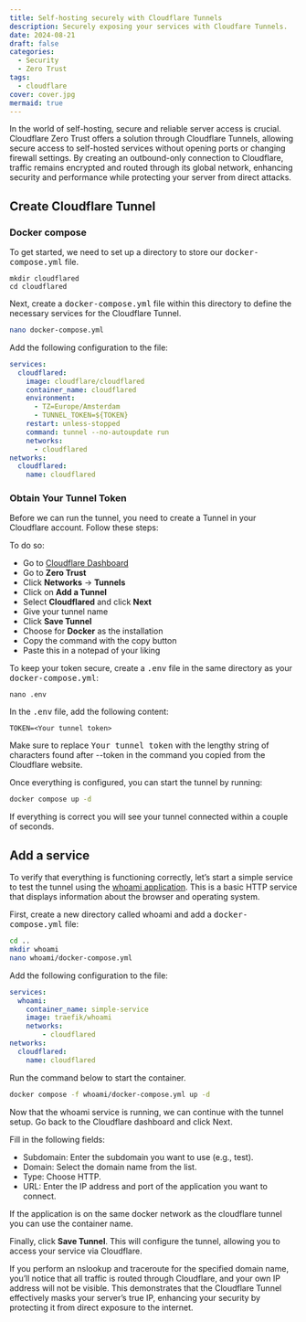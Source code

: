 ```yaml
---
title: Self-hosting securely with Cloudflare Tunnels
description: Securely exposing your services with Cloudfare Tunnels.
date: 2024-08-21
draft: false
categories:
  - Security
  - Zero Trust
tags:
  - cloudflare
cover: cover.jpg
mermaid: true
---
```

In the world of self-hosting, secure and reliable server access is crucial. Cloudflare Zero Trust offers a solution through Cloudflare Tunnels, allowing secure access to self-hosted services without opening ports or changing firewall settings. By creating an outbound-only connection to Cloudflare, traffic remains encrypted and routed through its global network, enhancing security and performance while protecting your server from direct attacks.

## Create Cloudflare Tunnel

### Docker compose

To get started, we need to set up a directory to store our <kbd>docker-compose.yml</kbd> file.

```
mkdir cloudflared
cd cloudflared
```
Next, create a <kbd>docker-compose.yml</kbd> file within this directory to define the necessary services for the Cloudflare Tunnel.
```bash
nano docker-compose.yml
```
Add the following configuration to the file:
```yaml {filename="docker-compose.yml"}
services:
  cloudflared:
    image: cloudflare/cloudflared
    container_name: cloudflared
    environment:
      - TZ=Europe/Amsterdam
      - TUNNEL_TOKEN=${TOKEN}
    restart: unless-stopped
    command: tunnel --no-autoupdate run
    networks:
      - cloudflared
networks:
  cloudflared:
    name: cloudflared
```

### Obtain Your Tunnel Token

Before we can run the tunnel, you need to create a Tunnel in your Cloudflare account. Follow these steps:

To do so:

*   Go to [Cloudflare Dashboard](https://dash.cloudflare.com/)
*   Go to **Zero Trust**
*   Click **Networks** -> **Tunnels**
*   Click on **Add a Tunnel**
*   Select **Cloudflared** and click **Next**
*   Give your tunnel name
*   Click **Save Tunnel**
*   Choose for **Docker** as the installation
*   Copy the command with the copy button
*   Paste this in a notepad of your liking

To keep your token secure, create a <kbd>.env</kbd> file in the same directory as your <kbd>docker-compose.yml</kbd>:

```
nano .env
```

In the <kbd>.env</kbd> file, add the following content:

``` {filename=".env"}
TOKEN=<Your tunnel token>
```

Make sure to replace <kbd>Your tunnel token</kbd> with the lengthy string of characters found after --token in the command you copied from the Cloudflare website.

Once everything is configured, you can start the tunnel by running:

```bash
docker compose up -d
```

If everything is correct you will see your tunnel connected within a couple of seconds.

## Add a service

To verify that everything is functioning correctly, let’s start a simple service to test the tunnel using the [whoami application](https://github.com/traefik/whoami). This is a basic HTTP service that displays information about the browser and operating system.

First, create a new directory called whoami and add a <kbd>docker-compose.yml</kbd> file:

```bash
cd ..
mkdir whoami
nano whoami/docker-compose.yml
```
Add the following configuration to the file:
```yaml {filename="docker-compose.yml"}
services:
  whoami:
    container_name: simple-service
    image: traefik/whoami
    networks:
        - cloudflared
networks:
  cloudflared:
    name: cloudflared
```

Run the command below to start the container.

```bash
docker compose -f whoami/docker-compose.yml up -d
```

Now that the whoami service is running, we can continue with the tunnel setup. Go back to the Cloudflare dashboard and click Next.

Fill in the following fields:

- Subdomain: Enter the subdomain you want to use (e.g., test).
- Domain: Select the domain name from the list.
- Type: Choose HTTP.
- URL: Enter the IP address and port of the application you want to connect.

If the application is on the same docker network as the cloudflare tunnel you can use the container name.

Finally, click **Save Tunnel**. This will configure the tunnel, allowing you to access your service via Cloudflare.

If you perform an nslookup and traceroute for the specified domain name, you’ll notice that all traffic is routed through Cloudflare, and your own IP address will not be visible. This demonstrates that the Cloudflare Tunnel effectively masks your server’s true IP, enhancing your security by protecting it from direct exposure to the internet.
